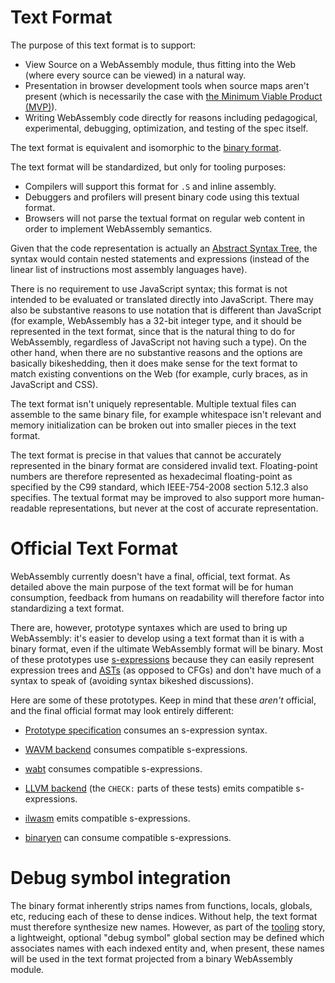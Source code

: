 # Text Format

The purpose of this text format is to support:
* View Source on a WebAssembly module, thus fitting into the Web (where every
  source can be viewed) in a natural way.
* Presentation in browser development tools when source maps aren't present
  (which is necessarily the case with [the Minimum Viable Product (MVP)](MVP.md)).
* Writing WebAssembly code directly for reasons including pedagogical,
  experimental, debugging, optimization, and testing of the spec itself.

The text format is equivalent and isomorphic to the [binary format](BinaryEncoding.md).

The text format will be standardized, but only for tooling purposes:
* Compilers will support this format for `.S` and inline assembly.
* Debuggers and profilers will present binary code using this textual format.
* Browsers will not parse the textual format on regular web content in order to
  implement WebAssembly semantics.

Given that the code representation is actually an
[Abstract Syntax Tree](Semantics.md), the syntax would contain nested
statements and expressions (instead of the linear list of instructions most
assembly languages have).

There is no requirement to use JavaScript syntax; this format is not intended to
be evaluated or translated directly into JavaScript. There may also be
substantive reasons to use notation that is different than JavaScript (for
example, WebAssembly has a 32-bit integer type, and it should be represented
in the text format, since that is the natural thing to do for WebAssembly,
regardless of JavaScript not having such a type). On the other hand,
when there are no substantive reasons and the options are basically
bikeshedding, then it does make sense for the text format to match existing
conventions on the Web (for example, curly braces, as in JavaScript and CSS).

The text format isn't uniquely representable. Multiple textual files can assemble
to the same binary file, for example whitespace isn't relevant and memory initialization
can be broken out into smaller pieces in the text format.

The text format is precise in that values that cannot be accurately represented in the
binary format are considered invalid text. Floating-point numbers are therefore
represented as hexadecimal floating-point as specified by the C99 standard, which
IEEE-754-2008 section 5.12.3 also specifies. The textual format may be improved to also
support more human-readable representations, but never at the cost of accurate representation.

# Official Text Format

WebAssembly currently doesn't have a final, official, text format. As detailed above the
main purpose of the text format will be for human consumption, feedback from humans on
readability will therefore factor into standardizing a text format.

There are, however, prototype syntaxes which are used to bring up WebAssembly: it's easier
to develop using a text format than it is with a binary format, even if the ultimate
WebAssembly format will be binary. Most of these prototypes use [s-expressions][] because they
can easily represent expression trees and [ASTs](Semantics.md) (as opposed to CFGs)
and don't have much of a syntax to speak of (avoiding syntax bikeshed discussions).

  [s-expressions]: https://en.wikipedia.org/wiki/S-expression

Here are some of these prototypes. Keep in mind that these *aren't* official, and the final
official format may look entirely different:

* [Prototype specification][] consumes an s-expression syntax.
* [WAVM backend][] consumes compatible s-expressions.
* [wabt][] consumes compatible s-expressions.
* [LLVM backend][] (the `CHECK:` parts of these tests) emits compatible s-expressions.
* [ilwasm][] emits compatible s-expressions.
* [binaryen][] can consume compatible s-expressions.

  [prototype specification]: https://github.com/WebAssembly/spec/tree/master/ml-proto/test
  [LLVM backend]: https://github.com/llvm-mirror/llvm/tree/master/test/CodeGen/WebAssembly
  [WAVM backend]: https://github.com/AndrewScheidecker/WAVM/tree/master/Test
  [V8 prototype]: https://github.com/WebAssembly/v8-native-prototype
  [ilwasm]: https://github.com/WebAssembly/ilwasm
  [wabt]: https://github.com/WebAssembly/wabt
  [binaryen]: https://github.com/WebAssembly/binaryen

# Debug symbol integration

The binary format inherently strips names from functions, locals, globals, etc,
reducing each of these to dense indices. Without help, the text format must
therefore synthesize new names. However, as part of the [tooling](Tooling.md)
story, a lightweight, optional "debug symbol" global section may be defined
which associates names with each indexed entity and, when present, these names
will be used in the text format projected from a binary WebAssembly module.
